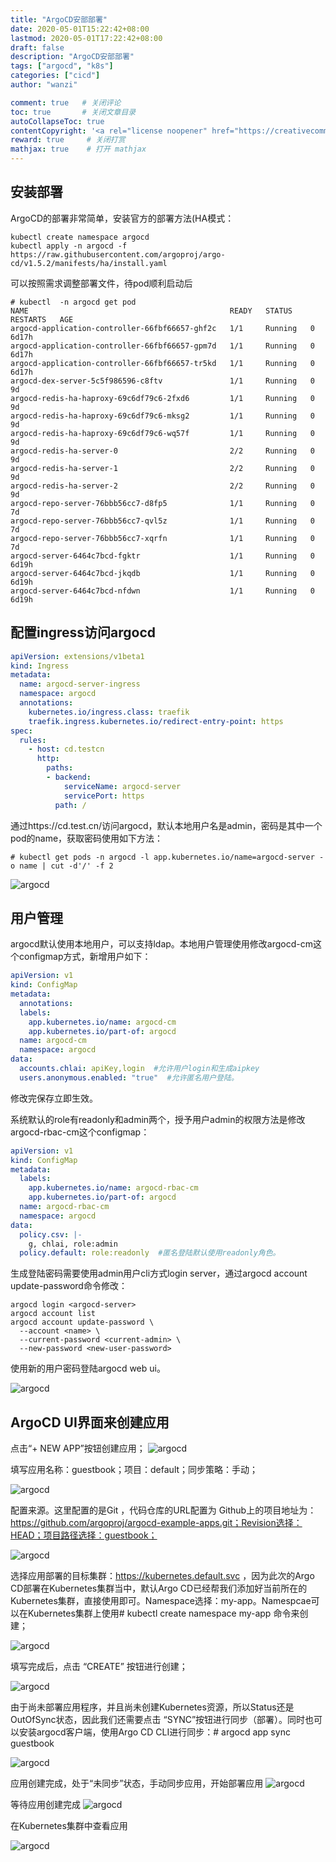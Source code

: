```yaml
---
title: "ArgoCD安部部署"
date: 2020-05-01T15:22:42+08:00
lastmod: 2020-05-01T17:22:42+08:00
draft: false
description: "ArgoCD安部部署"
tags: ["argocd", "k8s"]
categories: ["cicd"]
author: "wanzi"

comment: true   # 关闭评论
toc: true       # 关闭文章目录
autoCollapseToc: true
contentCopyright: '<a rel="license noopener" href="https://creativecommons.org/licenses/by-nc-nd/4.0/" target="_blank">CC BY-NC-ND 4.0</a>'
reward: true     # 关闭打赏
mathjax: true    # 打开 mathjax
---
```



## 安装部署
ArgoCD的部署非常简单，安装官方的部署方法(HA模式：

```shell
kubectl create namespace argocd
kubectl apply -n argocd -f https://raw.githubusercontent.com/argoproj/argo-cd/v1.5.2/manifests/ha/install.yaml
```

可以按照需求调整部署文件，待pod顺利启动后

```shell
# kubectl  -n argocd get pod
NAME                                             READY   STATUS    RESTARTS   AGE
argocd-application-controller-66fbf66657-ghf2c   1/1     Running   0          6d17h
argocd-application-controller-66fbf66657-gpm7d   1/1     Running   0          6d17h
argocd-application-controller-66fbf66657-tr5kd   1/1     Running   0          6d17h
argocd-dex-server-5c5f986596-c8ftv               1/1     Running   0          9d
argocd-redis-ha-haproxy-69c6df79c6-2fxd6         1/1     Running   0          9d
argocd-redis-ha-haproxy-69c6df79c6-mksg2         1/1     Running   0          9d
argocd-redis-ha-haproxy-69c6df79c6-wq57f         1/1     Running   0          9d
argocd-redis-ha-server-0                         2/2     Running   0          9d
argocd-redis-ha-server-1                         2/2     Running   0          9d
argocd-redis-ha-server-2                         2/2     Running   0          9d
argocd-repo-server-76bbb56cc7-d8fp5              1/1     Running   0          7d
argocd-repo-server-76bbb56cc7-qvl5z              1/1     Running   0          7d
argocd-repo-server-76bbb56cc7-xqrfn              1/1     Running   0          7d
argocd-server-6464c7bcd-fgktr                    1/1     Running   0          6d19h
argocd-server-6464c7bcd-jkqdb                    1/1     Running   0          6d19h
argocd-server-6464c7bcd-nfdwn                    1/1     Running   0          6d19h
```

## 配置ingress访问argocd

```yaml
apiVersion: extensions/v1beta1
kind: Ingress
metadata:
  name: argocd-server-ingress
  namespace: argocd
  annotations:
    kubernetes.io/ingress.class: traefik
    traefik.ingress.kubernetes.io/redirect-entry-point: https
spec:
  rules:
    - host: cd.testcn
      http:
        paths:
        - backend:
            serviceName: argocd-server
            servicePort: https
          path: /
```

通过https://cd.test.cn/访问argocd，默认本地用户名是admin，密码是其中一个pod的name，获取密码使用如下方法：

```shell
# kubectl get pods -n argocd -l app.kubernetes.io/name=argocd-server -o name | cut -d'/' -f 2
```
![argocd](/images/2020/argocd-install-001.jpeg)


## 用户管理
argocd默认使用本地用户，可以支持ldap。本地用户管理使用修改argocd-cm这个configmap方式，新增用户如下：

```yaml
apiVersion: v1
kind: ConfigMap
metadata:
  annotations:
  labels:
    app.kubernetes.io/name: argocd-cm
    app.kubernetes.io/part-of: argocd
  name: argocd-cm
  namespace: argocd
data:
  accounts.chlai: apiKey,login  #允许用户login和生成aipkey
  users.anonymous.enabled: "true"  #允许匿名用户登陆。
```

修改完保存立即生效。

系统默认的role有readonly和admin两个，授予用户admin的权限方法是修改argocd-rbac-cm这个configmap：

```yaml
apiVersion: v1
kind: ConfigMap
metadata:
  labels:
    app.kubernetes.io/name: argocd-rbac-cm
    app.kubernetes.io/part-of: argocd
  name: argocd-rbac-cm
  namespace: argocd
data:
  policy.csv: |-
    g, chlai, role:admin
  policy.default: role:readonly  #匿名登陆默认使用readonly角色。
```

生成登陆密码需要使用admin用户cli方式login server，通过argocd account update-password命令修改：


```shell
argocd login <argocd-server>
argocd account list
argocd account update-password \
  --account <name> \
  --current-password <current-admin> \
  --new-password <new-user-password>
```

使用新的用户密码登陆argocd web ui。

![argocd](/images/2020/argocd-install-002.png)


## ArgoCD UI界面来创建应用
点击“+ NEW APP”按钮创建应用；
![argocd](/images/2020/argocd-install-003.png)

填写应用名称：guestbook；项目：default；同步策略：手动；

![argocd](/images/2020/argocd-install-004.png)


配置来源。这里配置的是Git ，代码仓库的URL配置为 Github上的项目地址为：https://github.com/argoproj/argocd-example-apps.git；Revision选择：HEAD；项目路径选择：guestbook；

![argocd](/images/2020/argocd-install-005.png)


选择应用部署的目标集群：https://kubernetes.default.svc ，因为此次的Argo CD部署在Kubernetes集群当中，默认Argo CD已经帮我们添加好当前所在的Kubernetes集群，直接使用即可。Namespace选择：my-app。Namespcae可以在Kubernetes集群上使用# kubectl create namespace my-app 命令来创建；

![argocd](/images/2020/argocd-install-006.png)


填写完成后，点击 “CREATE” 按钮进行创建；

![argocd](/images/2020/argocd-install-007.png)


由于尚未部署应用程序，并且尚未创建Kubernetes资源，所以Status还是OutOfSync状态，因此我们还需要点击 “SYNC”按钮进行同步（部署）。同时也可以安装argocd客户端，使用Argo CD CLI进行同步：# argocd app sync guestbook

![argocd](/images/2020/argocd-install-008.png)


应用创建完成，处于“未同步”状态，手动同步应用，开始部署应用
![argocd](/images/2020/argocd-install-009.png)


等待应用创建完成
![argocd](/images/2020/argocd-install-010.png)


在Kubernetes集群中查看应用

![argocd](/images/2020/argocd-install-011.png)


